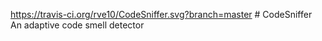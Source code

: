 https://travis-ci.org/rve10/CodeSniffer.svg?branch=master # CodeSniffer
An adaptive code smell detector

